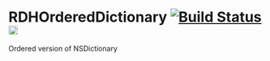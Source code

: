 RDHOrderedDictionary [![Build Status](https://travis-ci.org/rhodgkins/RDHOrderedDictionary.png?branch=master)](https://travis-ci.org/rhodgkins/RDHOrderedDictionary) <a href="http://badge.fury.io/co/RDHOrderedDictionary"><img src="https://badge.fury.io/co/RDHOrderedDictionary@2x.png" alt="Pod version" height="18"></a>
====================

Ordered version of NSDictionary
